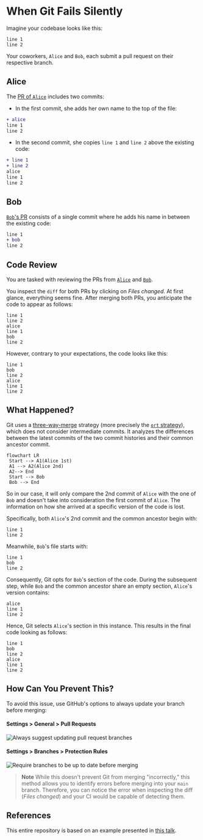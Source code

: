 # When Git Fails Silently

Imagine your codebase looks like this:

```
line 1
line 2
```

Your coworkers, `Alice` and `Bob`, each submit a pull request on their respective branch.

## Alice

The [PR of `Alice`](https://github.com/andreasfelix/when-git-fails/pull/1) includes two commits:

* In the first commit, she adds her own name to the top of the file:

```diff
+ alice
line 1
line 2
```

* In the second commit, she copies `line 1` and `line 2` above the existing code:

```diff
+ line 1
+ line 2
alice
line 1
line 2
```

## Bob

[`Bob`'s PR](https://github.com/andreasfelix/when-git-fails/pull/2) consists of a single commit where he adds his name in between the existing code:

```diff
line 1
+ bob
line 2
```

## Code Review

You are tasked with reviewing the PRs from [`Alice`](https://github.com/andreasfelix/when-git-fails/pull/1) and [`Bob`](https://github.com/andreasfelix/when-git-fails/pull/2).

You inspect the `diff` for both PRs by clicking on *Files changed*. At first glance, everything seems fine. After merging both PRs, you anticipate the code to appear as follows:

```
line 1
line 2
alice
line 1
bob
line 2
```

However, contrary to your expectations, the code looks like this:

```
line 1
bob
line 2
alice
line 1
line 2
```

## What Happened?

Git uses a [three-way-merge](https://en.wikipedia.org/wiki/Merge_(version_control)#Three-way_merge) strategy (more precisely the [`ort` strategy](https://git-scm.com/docs/merge-strategies#Documentation/merge-strategies.txt-ort)), which does not consider intermediate commits. It analyzes the differences between the latest commits of the two commit histories and their common ancestor commit.

```mermaid
flowchart LR
 Start --> A1(Alice 1st)
 A1 --> A2(Alice 2nd)
 A2--> End
 Start --> Bob
 Bob --> End
```

So in our case, it will only compare the 2nd commit of `Alice` with the one of `Bob` and doesn't take into consideration the first commit of `Alice`. The information on how she arrived at a specific version of the code is lost.

Specifically, both `Alice`'s 2nd commit and the common ancestor begin with:

```
line 1
line 2
```

Meanwhile, `Bob`'s file starts with:

```
line 1
bob
line 2
```

Consequently, Git opts for `Bob`'s section of the code. During the subsequent step, while `Bob` and the common ancestor share an empty section, `Alice`'s version contains:

```
alice
line 1
line 2
```

Hence, Git selects `Alice`'s section in this instance. This results in the final code looking as follows:

```
line 1
bob
line 2
alice
line 1
line 2
```

## How Can You Prevent This?

To avoid this issue, use GitHub's options to always update your branch before merging:

#### Settings > General > Pull Requests

![Always suggest updating pull request branches](https://github.com/andreasfelix/when-git-fails-silently/assets/24651767/07cad6a0-b0ab-4699-9771-d78f4a8e84d6)

#### Settings > Branches > Protection Rules

![Require branches to be up to date before merging](https://github.com/andreasfelix/when-git-fails-silently/assets/24651767/eac1594a-e85f-4aff-b2d1-355cd3ab7ab2)

> **Note**
> While this doesn't prevent Git from merging "incorrectly," this method allows you to identify errors before merging into your `main` branch. Therefore, you can notice the error when inspecting the diff (*Files changed*) and your CI would be capable of detecting them.

## References

This entire repository is based on an example presented in [this talk](https://www.youtube.com/watch?v=7MpdZkGj5AI&t).
